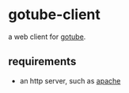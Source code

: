 # gotube-client

a web client for [gotube](https://github.com/monodokimes/gotube).

## requirements

* an http server, such as [apache](https://apache.org)
